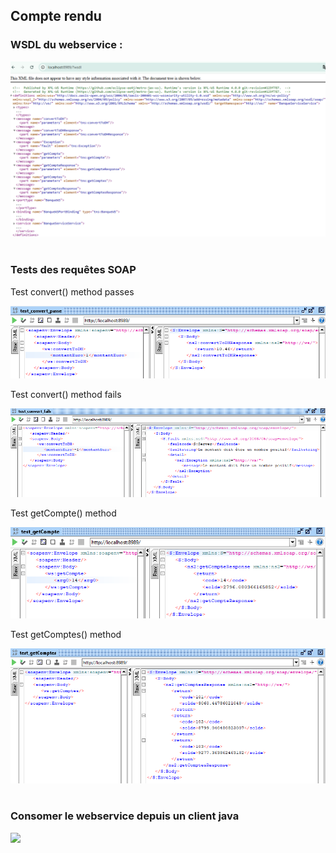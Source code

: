 
<h2>Compte rendu</h2>

<h3>WSDL du webservice :</h3>
<img src="./capturesEcran/wsdl.png" alt="wsdl"/>

<br />
<br />

<h3>Tests des requêtes SOAP</h3>

<p>Test convert() method passes</p>
<img src="./capturesEcran/tests_soap_requests/convert_pass.png" alt="test convert method pass"/>

<p>Test convert() method fails</p>
<img src="./capturesEcran/tests_soap_requests/convert_fails.png" alt="test convert method fails"/>

<p>Test getCompte() method</p>
<img src="./capturesEcran/tests_soap_requests/getCompte.png" alt="test get compte"/>

<p>Test getComptes() method</p>
<img src="./capturesEcran/tests_soap_requests/getComptes.png" alt="test get comptes"/>

<br />
<br />

<h3>Consomer le webservice depuis un client java</h3>
<img src="./captureEcran/client/java/capture.png">